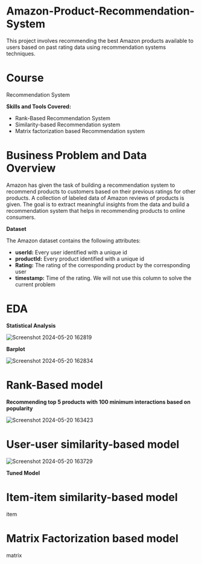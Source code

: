 # Amazon-Product-Recommendation-System
This project involves recommending the best Amazon products available to users based on past rating data using recommendation systems techniques.

# Course
Recommendation System

**Skills and Tools Covered:**

* Rank-Based Recommendation System
* Similarity-based Recommendation system
* Matrix factorization based Recommendation system

# Business Problem and Data Overview
Amazon has given the task of building a recommendation system to recommend products to customers based on their previous ratings for other products. A collection of labeled data of Amazon reviews of products is given. The goal is to extract meaningful insights from the data and build a recommendation system that helps in recommending products to online consumers.

**Dataset**

The Amazon dataset contains the following attributes:

*  **userId:** Every user identified with a unique id
*  **productId:** Every product identified with a unique id
*  **Rating:** The rating of the corresponding product by the corresponding user
*  **timestamp:** Time of the rating. We will not use this column to solve the current problem

# EDA

**Statistical Analysis**

![Screenshot 2024-05-20 162819](https://github.com/knowl01/Amazon-Product-Recommendation-System/assets/135021827/8b30353f-b170-4cd9-bc79-a4caa10120a7)

**Barplot**

![Screenshot 2024-05-20 162834](https://github.com/knowl01/Amazon-Product-Recommendation-System/assets/135021827/9b331e2b-d1e3-40d0-b610-e5828180f479)

# Rank-Based model

**Recommending top 5 products with 100 minimum interactions based on popularity**

![Screenshot 2024-05-20 163423](https://github.com/knowl01/Amazon-Product-Recommendation-System/assets/135021827/44ed2ae5-2d23-4453-84a0-0017fcd7e254)

# User-user similarity-based model

![Screenshot 2024-05-20 163729](https://github.com/knowl01/Amazon-Product-Recommendation-System/assets/135021827/d752b8da-48b5-4774-9bfe-49882ee43917)

**Tuned Model**


# Item-item similarity-based model
item

# Matrix Factorization based model
matrix


